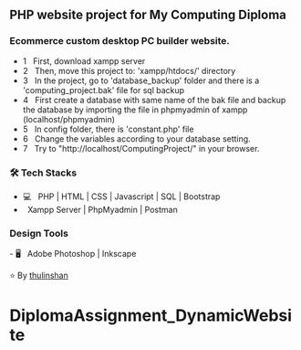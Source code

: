 <h2>PHP website project for My Computing Diploma</h2>
<h3>Ecommerce custom desktop PC builder website.</h3>

- 1 &nbsp; First, download xampp server <br>
- 2 &nbsp; Then, move this project to: 'xampp/htdocs/' directory <br>
- 3 &nbsp; In the project, go to  'database_backup' folder and there is a 'computing_project.bak' file for sql backup <br>
- 4 &nbsp; First create a database with same name of the bak file and backup the database by importing the file in phpmyadmin of xampp (localhost/phpmyadmin) <br>
- 5 &nbsp; In config folder, there is 'constant.php' file <br>
- 6 &nbsp; Change the variables according to your database setting. <br>
- 7 &nbsp; Try to "http://localhost/ComputingProject/" in your browser. <br>

<h3>🛠 Tech Stacks</h3>

- 💻 &nbsp; PHP | HTML | CSS | Javascript | SQL  | Bootstrap
-  &nbsp; Xampp Server | PhpMyadmin | Postman

<h3>Design Tools</h3>
- 🖥 &nbsp; Adobe Photoshop | Inkscape

<br>

⭐️ By [thulinshan](https://github.com/thulinshan)


# DiplomaAssignment_DynamicWebsite
#
